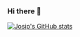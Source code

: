 ### Hi there 👋

[![Josip's GitHub stats](https://github-readme-stats.vercel.app/api?username=JusufS12)](https://github.com/anuraghazra/github-readme-stats)
